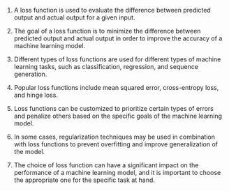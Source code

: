 1. A loss function is used to evaluate the difference between predicted output and actual output for a given input.

2. The goal of a loss function is to minimize the difference between predicted output and actual output in order to improve the accuracy of a machine learning model.

3. Different types of loss functions are used for different types of machine learning tasks, such as classification, regression, and sequence generation.

4. Popular loss functions include mean squared error, cross-entropy loss, and hinge loss.

5. Loss functions can be customized to prioritize certain types of errors and penalize others based on the specific goals of the machine learning model.

6. In some cases, regularization techniques may be used in combination with loss functions to prevent overfitting and improve generalization of the model.

7. The choice of loss function can have a significant impact on the performance of a machine learning model, and it is important to choose the appropriate one for the specific task at hand.
